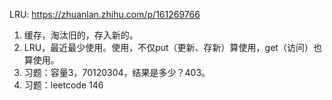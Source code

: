 LRU: https://zhuanlan.zhihu.com/p/161269766

1. 缓存，淘汰旧的，存入新的。
2. LRU，最近最少使用。使用，不仅put（更新、存新）算使用，get（访问）也算使用。
3. 习题：容量3，70120304，结果是多少？403。
4. 习题：leetcode 146